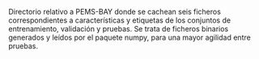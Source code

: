 Directorio relativo a PEMS-BAY donde se cachean seis ficheros correspondientes a características y
etiquetas de los conjuntos de entrenamiento, validación y pruebas. Se trata de ficheros
binarios generados y leídos por el paquete numpy, para una mayor agilidad entre pruebas.
